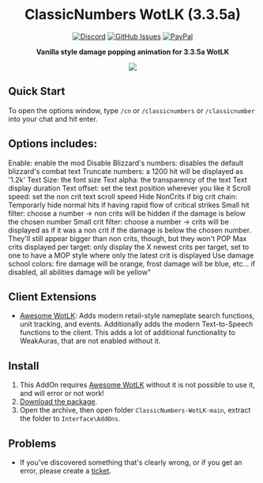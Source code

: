 <div align="center">

# ClassicNumbers WotLK (3.3.5a)

[![Discord](https://img.shields.io/discord/259362419372064778?style=flat&logo=discord&label=Discord)](https://discord.gg/UXSc7nt) [![GitHub Issues](https://img.shields.io/github/issues/NoM0Re/ClassicNumbers-WotLK)](https://github.com/NoM0Re/ClassicNumbers-WotLK/issues) [![PayPal](https://img.shields.io/badge/Buy_me_a_coffee-100000?style=flat&logo=PayPal&logoColor=white&labelColor=3b7bbf&color=grey)](https://streamelements.com/nom0ree/tip)

**Vanilla style damage popping animation for 3.3.5a WotLK**

<img src="https://i.ibb.co/DPYcKx5Z/cnscreenshot.png">

</div>

## Quick Start

To open the options window, type `/cn` or `/classicnumbers` or `/classicnumber` into your chat and hit enter.

## Options includes:

Enable: enable the mod
Disable Blizzard's numbers: disables the default blizzard's combat text
Truncate numbers: a 1200 hit will be displayed as '1.2k'
Text Size: the font size
Text alpha: the transparency of the text
Text display duration
Text offset: set the text position wherever you like it
Scroll speed: set the non crit text scroll speed
Hide NonCrits if big crit chain: Temporarly hide normal hits if having rapid flow of critical strikes
Small hit filter: choose a number -> non crits will be hidden if the damage is below the chosen number
Small crit filter: choose a number -> crits will be displayed as if it was a non crit if the damage is below the chosen number. They'll still appear bigger than non crits, though, but they won't POP
Max crits displayed per target: only display the X newest crits per target, set to one to have a MOP style where only the latest crit is displayed
Use damage school colors: fire damage will be orange, frost damage will be blue, etc... if disabled, all abilities damage will be yellow"

## Client Extensions

* [Awesome WotLK](https://github.com/NoM0Re/WeakAuras-WotLK/wiki/awesome_wotlk): Adds modern retail-style nameplate search functions, unit tracking, and events. Additionally adds the modern Text-to-Speech functions to the client. This adds a lot of additional functionality to WeakAuras, that are not enabled without it.

## Install
1. This AddOn requires [Awesome WotLK](https://github.com/NoM0Re/WeakAuras-WotLK/wiki/awesome_wotlk) without it is not possible to use it, and will error or not work!
2. [Download the package](https://github.com/NoM0Re/ClassicNumbers-WotLK/archive/refs/heads/main.zip).
3. Open the archive, then open folder `ClassicNumbers-WotLK-main`, extract the folder to `Interface\AddOns`.

## Problems
* If you've discovered something that's clearly wrong, or if you get an error, please create a [ticket](https://github.com/NoM0Re/ClassicNumbers-WotLK/issues).
